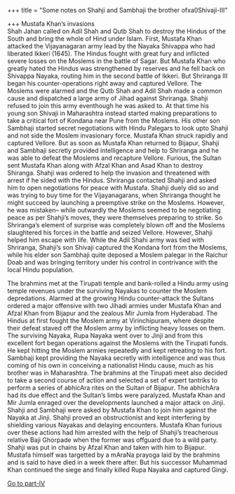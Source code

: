 +++
title = "Some notes on Shahji and Sambhaji the brother ofxa0Shivaji-III"

+++
Mustafa Khan’s invasions  
Shah Jahan called on Adil Shah and Qutb Shah to destroy the Hindus of
the South and bring the whole of Hind under Islam. First, Mustafa Khan
attacked the Vijayanagaran army lead by the Nayaka Shivappa who had
liberated Ikkeri (1645). The Hindus fought with great fury and inflicted
severe losses on the Moslems in the battle of Sagar. But Mustafa Khan
who greatly hated the Hindus was strengthened by reserves and he fell
back on Shivappa Nayaka, routing him in the second battle of Ikkeri. But
Shriranga III began his counter-operations right away and captured
Vellore. The Moslems were alarmed and the Qutb Shah and Adil Shah made a
common cause and dispatched a large army of Jihad against Shriranga.
Shahji refused to join this army eventhough he was asked to. At that
time his young son Shivaji in Maharashtra instead started making
preparations to take a critical fort of Kondana near Pune from the
Moslems. His other son Sambhaji started secret negotiations with Hindu
Palegars to look upto Shahji and not side the Moslem invasionary force.
Mustafa Khan struck rapidly and captured Vellore. But as soon as Mustafa
Khan returned to Bijapur, Shahji and Sambhaji secretly provided
intelligence and help to Shriranga and he was able to defeat the Moslems
and recapture Vellore. Furious, the Sultan sent Mustafa Khan along with
Afzal Khan and Asad Khan to destroy Shiranga. Shahji was ordered to help
the invasion and threatened with arrest if he sided with the Hindus.
Shriranga contacted Shahji and asked him to open negotiations for peace
with Mustafa. Shahji duely did so and was trying to buy time for the
Vijayanagarans, when Shriranga thought he might succeed by launching a
preemptive strike on the Moslems. However, he was mistaken– while
outwardly the Moslems seemed to be negotiating peace as per Shahji’s
moves, they were themselves preparing to strike. So Shriranga’s element
of surprise was completely blown off and the Moslems slaughtered his
forces in the battle and seized Vellore. However, Shahji helped him
escape with life. While the Adil Shahi army was tied with Shriranga,
Shahji’s son Shivaji captured the Kondana fort from the Moslems, while
his elder son Sambhaji quite deposed a Moslem palegar in the Raichur
Doab and was bringing territory under his control in contrivance with
the local Hindu population.

The brahmins met at the Tirupati temple and bank-rolled a Hindu army
using temple revenues under the surviving Nayakas to counter the Moslem
depredations. Alarmed at the growing Hindu counter-attack the Sultans
ordered a major offensive with two Jihadi armies under Mustafa Khan and
Afzal Khan from Bijapur and the zealous Mir Jumla from Hyderabad. The
Hindus at first fought the Moslem army at Virinchipuram, where despite
their defeat staved off the Moslem army by inflicting heavy losses on
them. The surviving Nayaka, Rupa Nayaka went over to Jinji and from this
excellent fort began operations against the Moslems with the Tirupati
funds. He kept hitting the Moslem armies repeatedly and kept retreating
to his fort. Sambhaji kept providing the Nayaka secretly with
intelligence and was thus coming of his own in conceiving a nationalist
Hindu cause, much as his brother was in Maharashtra. The brahmins at the
Tirupati meet also decided to take a second course of action and
selected a set of expert tantriks to perform a series of abhicAra rites
on the Sultan of Bijapur. The abhichAra had its due effect and the
Sultan’s limbs were paralyzed. Mustafa Khan and Mir Jumla enraged over
the developments launched a major attack on Jinji. Shahji and Sambhaji
were asked by Mustafa Khan to join him against the Nayaka at Jinji.
Shahji proved an obstructionist and kept interfering by shielding
various Nayakas and delaying encounters. Mustafa Khan furious over these
actions had him arrested with the help of Shahji’s treacherous relative
Baji Ghorpade when the former was offguard due to a wild party. Shahji
was put in chains by Afzal Khan and taken with him to Bijapur. Mustafa
himself was targetted by a mAraNa prayoga laid by the brahmins and is
said to have died in a week there after. But his successor Muhammad Khan
continued the siege and finally killed Rupa Nayaka and captured Gingi.

[Go to
part-IV](https://manasataramgini.wordpress.com/2006/07/07/some-notes-on-shahji-and-sambhaji-the-brother-of-shivaji-iv/)
